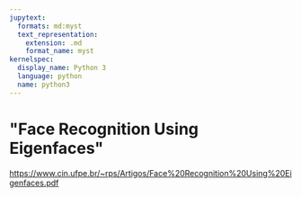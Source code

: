 ```yaml
---
jupytext:
  formats: md:myst
  text_representation:
    extension: .md
    format_name: myst
kernelspec:
  display_name: Python 3
  language: python
  name: python3
---
```


# "Face Recognition Using Eigenfaces"

https://www.cin.ufpe.br/~rps/Artigos/Face%20Recognition%20Using%20Eigenfaces.pdf